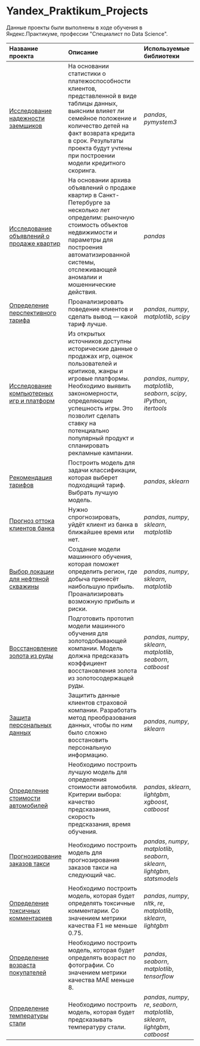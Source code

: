 # Yandex_Praktikum_Projects

Данные проекты были выполнены в ходе обучения в Яндекс.Практикуме, профессии "Специалист по Data Science".

| Название проекта | Описание | Используемые библиотеки | 
| :---------------------- | :---------------------- | :---------------------- |
| [Исследование надежности заемщиков](reliability-of-borowers-research) | На основании статистики о платежоспособности клиентов, представленной в виде таблицы данных, выясним влияет ли семейное положение и количество детей на факт возврата кредита в срок. Результаты проекта будут учтены при построении модели кредитного скоринга. | *pandas*, *pymystem3* |
| [Исследование объявлений о продаже квартир](Research_of_advertisements_for_the_sale_of_apartments) |На основании архива объявлений о продаже квартир в Санкт-Петербурге за несколько лет определим: рыночную стоимость объектов недвижимости и параметры для построения автоматизированной системы, отслеживающей аномалии и мошеннические действия.| *pandas* |
| [Определение перспективного тарифа](tariff_mobile_recommendation) | Проанализировать поведение клиентов и сделать вывод — какой тариф лучше. | *pandas*, *numpy*, *matplotlib*, *scipy* |
| [Исследование компьютерных игр и платформ](platforms_and_games_research) | Из открытых источников доступны исторические данные о продажах игр, оценок пользователей и критиков, жанры и игровые платформы. Необходимо выявить закономерности, определяющие успешность игры. Это позволит сделать ставку на потенциально популярный продукт и спланировать рекламные кампании.| *pandas*, *numpy*, *matplotlib*, *seaborn*, *scipy*, *IPython*, *itertools* | 
| [Рекомендация тарифов](ML_tariff_mobile_recommendation) | Построить модель для задачи классификации, которая выберет подходящий тариф. Выбрать лучшую модель.| *pandas*, *sklearn* |
| [Прогноз оттока клиентов банка](ML_outflow_of_clients_from_the_bank) | Нужно спрогнозировать, уйдёт клиент из банка в ближайшее время или нет.| *pandas*, *numpy*, *sklearn*, *matplotlib* |
| [Выбор локации для нефтяной скважины](ML_location_selection_for_oil_well) | Создание модели машинного обучения, которая поможет определить регион, где добыча принесёт наибольшую прибыль. Проанализировать возможную прибыль и риски. | *pandas*, *numpy*, *sklearn*, *matplotlib* |
| [Восстановление золота из руды](ML_recovery_of_gold_from_ore) | Подготовить прототип модели машинного обучения для золотодобывающей компании. Модель должна предсказать коэффициент восстановления золота из золотосодержащей руды. | *pandas*, *numpy*, *sklearn*, *matplotlib*, *seaborn*, *catboost* |
| [Защита персональных данных](personal_data_protection) | Защитить данные клиентов страховой компании. Разработать метод преобразования данных, чтобы по ним было сложно восстановить персональную информацию. | *pandas*, *numpy*, *sklearn* |
| [Определение стоимости автомобилей](car_cost_prediction) | Необходимо построить лучшую модель для определения стоимости автомобиля. Критерии выбора: качество предсказания, скорость предсказания, время обучения. | *pandas*, *sklearn*, *lightgbm*, *xgboost*, *catboost* |
| [Прогнозирование заказов такси](taxi_order_forecasting) | Необходимо построить модель для прогнозирования заказов такси на следующий час. | *pandas*, *numpy*, *matplotlib*, *seaborn*, *sklearn*, *lightgbm*, *statsmodels* |
| [Определение токсичных комментариев](toxic_comments) | Необходимо построить модель, которая будет определять токсичные комментарии. Со значением метрики качества F1 не меньше 0.75. | *pandas*, *numpy*, *nltk*, *re*, *matplotlib*, *sklearn*, *lightgbm* |
| [Определение возраста покупателей](ML_computer_vision) | Необходимо построить модель, которая будет определять возраст по фотографии. Со значением метрики качества MAE меньше 8. | *pandas*, *seaborn*, *matplotlib*, *tensorflow* |
| [Определение температуры стали](ML_temp_steel_prediction) | Необходимо построить модель, которая будет предсказывать температуру стали. | *pandas*, *numpy*,  *re*, *seaborn*, *matplotlib*, *sklearn*, *lightgbm*, *catboost* |

